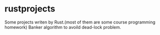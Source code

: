 # rustprojects
Some projects writen by Rust.(most of them are some course programming homework)
Banker algorithm to avoild dead-lock problem.

